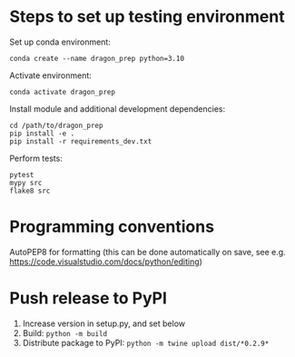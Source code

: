 # Steps to set up testing environment
Set up conda environment:

```
conda create --name dragon_prep python=3.10
```

Activate environment:

```
conda activate dragon_prep
```

Install module and additional development dependencies:

```
cd /path/to/dragon_prep
pip install -e .
pip install -r requirements_dev.txt
```

Perform tests:

```
pytest
mypy src
flake8 src
```

# Programming conventions
AutoPEP8 for formatting (this can be done automatically on save, see e.g. https://code.visualstudio.com/docs/python/editing)

# Push release to PyPI
1. Increase version in setup.py, and set below
2. Build: `python -m build`
3. Distribute package to PyPI: `python -m twine upload dist/*0.2.9*`
